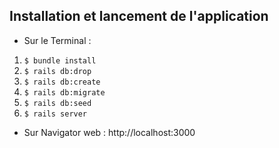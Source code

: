 ## Installation et lancement de l'application

- Sur le Terminal :
1. ```$ bundle install```
2. ```$ rails db:drop```
3. ```$ rails db:create```
4. ```$ rails db:migrate```
5. ```$ rails db:seed```
6. ```$ rails server```

- Sur Navigator web :
http://localhost:3000
